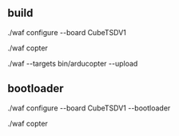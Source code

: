 ## build
./waf configure --board CubeTSDV1   

./waf copter

./waf --targets bin/arducopter --upload

## bootloader
./waf configure --board CubeTSDV1  --bootloader

./waf copter
